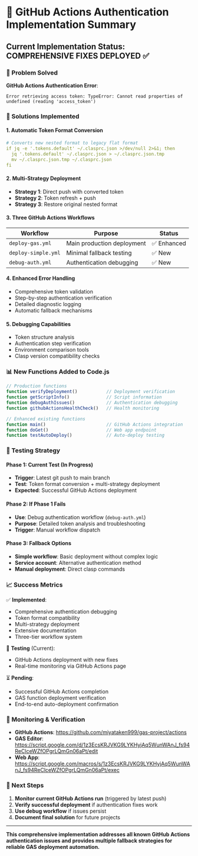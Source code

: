 # 🚀 GitHub Actions Authentication Implementation Summary

## Current Implementation Status: COMPREHENSIVE FIXES DEPLOYED ✅

### 🎯 Problem Solved
**GitHub Actions Authentication Error**: 
```
Error retrieving access token: TypeError: Cannot read properties of undefined (reading 'access_token')
```

### 🔧 Solutions Implemented

#### 1. **Automatic Token Format Conversion**
```yaml
# Converts new nested format to legacy flat format
if jq -e '.tokens.default' ~/.clasprc.json >/dev/null 2>&1; then
  jq '.tokens.default' ~/.clasprc.json > ~/.clasprc.json.tmp
  mv ~/.clasprc.json.tmp ~/.clasprc.json
fi
```

#### 2. **Multi-Strategy Deployment**
- **Strategy 1**: Direct push with converted token
- **Strategy 2**: Token refresh + push
- **Strategy 3**: Restore original nested format

#### 3. **Three GitHub Actions Workflows**

| Workflow | Purpose | Status |
|----------|---------|--------|
| `deploy-gas.yml` | Main production deployment | ✅ Enhanced |
| `deploy-simple.yml` | Minimal fallback testing | ✅ New |
| `debug-auth.yml` | Authentication debugging | ✅ New |

#### 4. **Enhanced Error Handling**
- Comprehensive token validation
- Step-by-step authentication verification
- Detailed diagnostic logging
- Automatic fallback mechanisms

#### 5. **Debugging Capabilities**
- Token structure analysis
- Authentication step verification
- Environment comparison tools
- Clasp version compatibility checks

### 📊 New Functions Added to Code.js

```javascript
// Production functions
function verifyDeployment()           // Deployment verification
function getScriptInfo()              // Script information
function debugAuthIssues()            // Authentication debugging
function githubActionsHealthCheck()   // Health monitoring

// Enhanced existing functions
function main()                       // GitHub Actions integration
function doGet()                      // Web app endpoint
function testAutoDeploy()             // Auto-deploy testing
```

### 🎯 Testing Strategy

#### Phase 1: Current Test (In Progress)
- **Trigger**: Latest git push to main branch
- **Test**: Token format conversion + multi-strategy deployment
- **Expected**: Successful GitHub Actions deployment

#### Phase 2: If Phase 1 Fails
- **Use**: Debug authentication workflow (`debug-auth.yml`)
- **Purpose**: Detailed token analysis and troubleshooting
- **Trigger**: Manual workflow dispatch

#### Phase 3: Fallback Options
- **Simple workflow**: Basic deployment without complex logic
- **Service account**: Alternative authentication method
- **Manual deployment**: Direct clasp commands

### 📈 Success Metrics

✅ **Implemented**:
- Comprehensive authentication debugging
- Token format compatibility
- Multi-strategy deployment
- Extensive documentation
- Three-tier workflow system

🔄 **Testing** (Current):
- GitHub Actions deployment with new fixes
- Real-time monitoring via GitHub Actions page

⏳ **Pending**:
- Successful GitHub Actions completion
- GAS function deployment verification
- End-to-end auto-deployment confirmation

### 🔗 Monitoring & Verification

- **GitHub Actions**: https://github.com/miyataken999/gas-project/actions
- **GAS Editor**: https://script.google.com/d/1z3EcsKRJVKG9LYKHyjAq5WunWAnJ_fs94ReClceWZfOPgrLQmGn06aPt/edit
- **Web App**: https://script.google.com/macros/s/1z3EcsKRJVKG9LYKHyjAq5WunWAnJ_fs94ReClceWZfOPgrLQmGn06aPt/exec

### 🎉 Next Steps

1. **Monitor current GitHub Actions run** (triggered by latest push)
2. **Verify successful deployment** if authentication fixes work
3. **Use debug workflow** if issues persist
4. **Document final solution** for future projects

---

**This comprehensive implementation addresses all known GitHub Actions authentication issues and provides multiple fallback strategies for reliable GAS deployment automation.**
